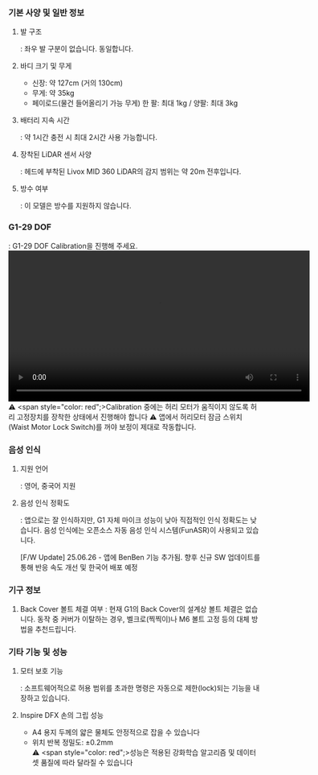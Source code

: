 ### 기본 사양 및 일반 정보
1. 발 구조  

    : 좌우 발 구분이 없습니다. 동일합니다.

2. 바디 크기 및 무게
    - 신장: 약 127cm (거의 130cm)
    - 무게: 약 35kg
    - 페이로드(물건 들어올리기 가능 무게) 한 팔: 최대 1kg / 양팔: 최대 3kg

3. 배터리 지속 시간  

    : 약 1시간 충전 시 최대 2시간 사용 가능합니다.

4. 장착된 LiDAR 센서 사양  

    : 헤드에 부착된 Livox MID 360 LiDAR의 감지 범위는 약 20m 전후입니다.

5. 방수 여부  

    : 이 모델은 방수를 지원하지 않습니다.

### G1-29 DOF
: G1-29 DOF Calibration을 진행해 주세요.  
<video width="600" controls>
  <source src="https://www.unitree.com/images/79d7c4a04e484ae8a3ff3a6e378f02fe.mp4" type="video/mp4">
</video>
⚠️ <span style="color: red";>Calibration 중에는 허리 모터가 움직이지 않도록 허리 고정장치를 장착한 상태에서 진행해야 합니다</span>
⚠️ 앱에서 허리모터 잠금 스위치(Waist Motor Lock Switch)를 꺼야 보정이 제대로 작동합니다. 

### 음성 인식
1. 지원 언어  

    : 영어, 중국어 지원

2. 음성 인식 정확도  
    
    : 앱으로는 잘 인식하지만, G1 자체 마이크 성능이 낮아 직접적인 인식 정확도는 낮습니다. 음성 인식에는 오픈소스 자동 음성 인식 시스템(FunASR)이 사용되고 있습니다. 

    [F/W Update] 25.06.26 - 앱에 BenBen 기능 추가됨. 향후 신규 SW 업데이트를 통해 반응 속도 개선 및 한국어 배포 예정

### 기구 정보
1. Back Cover 볼트 체결 여부
: 현재 G1의 Back Cover의 설계상 볼트 체결은 없습니다. 동작 중 커버가 이탈하는 경우, 벨크로(찍찍이)나 M6 볼트 고정 등의 대체 방법을 추천드립니다. 

### 기타 기능 및 성능
1. 모터 보호 기능  

    : 소프트웨어적으로 허용 범위를 초과한 명령은 자동으로 제한(lock)되는 기능을 내장하고 있습니다.

2. Inspire DFX 손의 그립 성능
    - A4 용지 두께의 얇은 물체도 안정적으로 잡을 수 있습니다
    - 위치 반복 정밀도: ±0.2mm  
    ⚠️ <span style="color: red";>성능은 적용된 강화학습 알고리즘 및 데이터셋 품질에 따라 달라질 수 있습니다</span>